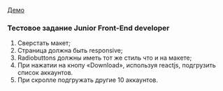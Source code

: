 [Демо](https://boiling-bastion-64244.herokuapp.com/)
### Тестовое задание Junior Front-End developer

1. Сверстать макет;
2. Страница должна быть responsive;
3. Radiobuttons должны иметь тот же стиль что и на макете;
4. При нажатии на кнопу «Download», используя reactjs, подгрузить список аккаунтов.
5. При скролле подгружать другие 10 аккаунтов.

